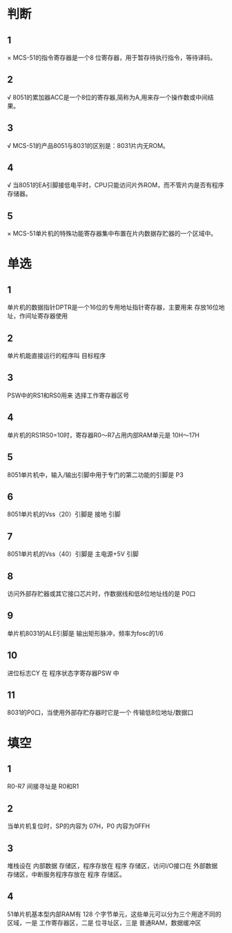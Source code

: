 # 判断
## 1
× MCS-51的指令寄存器是一个8 位寄存器，用于暂存待执行指令，等待译码。

## 2
√ 8051的累加器ACC是一个8位的寄存器,简称为A,用来存一个操作数或中间结果。

## 3
√ MCS-51的产品8051与8031的区别是：8031片内无ROM。

## 4
√ 当8051的EA引脚接低电平时，CPU只能访问片外ROM，而不管片内是否有程序存储器。

## 5
× MCS-51单片机的特殊功能寄存器集中布置在片内数据存贮器的一个区域中。

# 单选
## 1
单片机的数据指针DPTR是一个16位的专用地址指针寄存器，主要用来  存放16位地址，作间址寄存器使用

## 2
单片机能直接运行的程序叫  目标程序

## 3
PSW中的RS1和RS0用来  选择工作寄存器区号

## 4
单片机的RS1RS0=10时，寄存器R0～R7占用内部RAM单元是  10H～17H

## 5
8051单片机中，输入/输出引脚中用于专门的第二功能的引脚是  P3

## 6
8051单片机的Vss（20）引脚是  接地  引脚

## 7
8051单片机的Vss（40）引脚是  主电源+5V  引脚

## 8
访问外部存贮器或其它接口芯片时，作数据线和低8位地址线的是  P0口

## 9
单片机8031的ALE引脚是  输出矩形脉冲，频率为fosc的1/6

## 10
进位标志CY 在  程序状态字寄存器PSW 中

## 11
8031的P0口，当使用外部存贮存器时它是一个  传输低8位地址/数据口

# 填空
## 1
R0-R7 间接寻址是 R0和R1

## 2
当单片机复位时，SP的内容为 07H，P0 内容为0FFH

## 3
堆栈设在 内部数据 存储区，程序存放在 程序 存储区，访问I/O接口在 外部数据 存储区，中断服务程序存放在 程序 存储区。

## 4
51单片机基本型内部RAM有  128 个字节单元，这些单元可以分为三个用途不同的区域，一是 工作寄存器区，二是 位寻址区，三是 普通RAM，数据缓冲区

